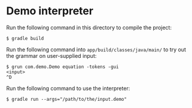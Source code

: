 # Demo interpreter

Run the following command in this directory to compile the project:
```
$ gradle build
```

Run the following command into `app/build/classes/java/main/` to try out the grammar on user-supplied input:
```
$ grun com.demo.Demo equation -tokens -gui
<input>
^D
```

Run the following command to use the interpreter:
```
$ gradle run --args="/path/to/the/input.demo"
```